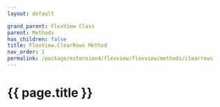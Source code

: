 ```yaml
---
layout: default

grand_parent: FlexView Class
parent: Methods
has_children: false
title: FlexView.ClearRows Method
nav_order: 1
permalink: /package/extension4/flexview/flexview/methods/clearrows
---
```

# {{ page.title }}